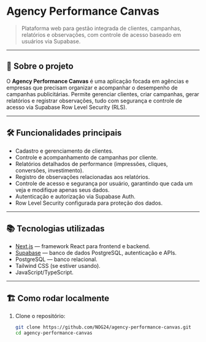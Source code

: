 # Agency Performance Canvas

> Plataforma web para gestão integrada de clientes, campanhas, relatórios e observações, com controle de acesso baseado em usuários via Supabase.

---

## 🚀 Sobre o projeto

O **Agency Performance Canvas** é uma aplicação focada em agências e empresas que precisam organizar e acompanhar o desempenho de campanhas publicitárias. Permite gerenciar clientes, criar campanhas, gerar relatórios e registrar observações, tudo com segurança e controle de acesso via Supabase Row Level Security (RLS).

---

## 🛠 Funcionalidades principais

- Cadastro e gerenciamento de clientes.
- Controle e acompanhamento de campanhas por cliente.
- Relatórios detalhados de performance (impressões, cliques, conversões, investimento).
- Registro de observações relacionadas aos relatórios.
- Controle de acesso e segurança por usuário, garantindo que cada um veja e modifique apenas seus dados.
- Autenticação e autorização via Supabase Auth.
- Row Level Security configurada para proteção dos dados.

---

## 📚 Tecnologias utilizadas

- [Next.js](https://nextjs.org/) — framework React para frontend e backend.
- [Supabase](https://supabase.com/) — banco de dados PostgreSQL, autenticação e APIs.
- PostgreSQL — banco relacional.
- Tailwind CSS (se estiver usando).
- JavaScript/TypeScript.

---

## 🏗️ Como rodar localmente

1. Clone o repositório:

   ```bash
   git clone https://github.com/NOG24/agency-performance-canvas.git
   cd agency-performance-canvas
